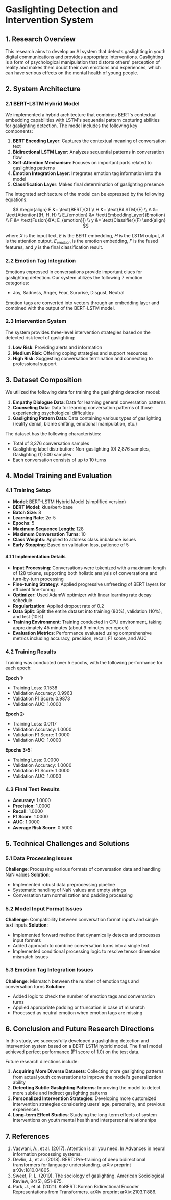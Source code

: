 # Gaslighting Detection and Intervention System

## 1. Research Overview

This research aims to develop an AI system that detects gaslighting in youth digital communications and provides appropriate interventions. Gaslighting is a form of psychological manipulation that distorts others' perception of reality and makes them doubt their own emotions and experiences, which can have serious effects on the mental health of young people.

## 2. System Architecture

### 2.1 BERT-LSTM Hybrid Model

We implemented a hybrid architecture that combines BERT's contextual embedding capabilities with LSTM's sequential pattern capturing abilities for gaslighting detection. The model includes the following key components:

1. **BERT Encoding Layer**: Captures the contextual meaning of conversation text
2. **Bidirectional LSTM Layer**: Analyzes sequential patterns in conversation flow
3. **Self-Attention Mechanism**: Focuses on important parts related to gaslighting patterns
4. **Emotion Integration Layer**: Integrates emotion tag information into the model
5. **Classification Layer**: Makes final determination of gaslighting presence

The integrated architecture of the model can be expressed by the following equations:

$$
\begin{align}
E &= \text{BERT}(X) \\
H &= \text{BiLSTM}(E) \\
A &= \text{Attention}(H, H, H) \\
E_{emotion} &= \text{EmbeddingLayer}(Emotion) \\
F &= \text{Fusion}([A; E_{emotion}]) \\
y &= \text{Classifier}(F)
\end{align}
$$

where $X$ is the input text, $E$ is the BERT embedding, $H$ is the LSTM output, $A$ is the attention output, $E_{emotion}$ is the emotion embedding, $F$ is the fused features, and $y$ is the final classification result.

### 2.2 Emotion Tag Integration

Emotions expressed in conversations provide important clues for gaslighting detection. Our system utilizes the following 7 emotion categories:
- Joy, Sadness, Anger, Fear, Surprise, Disgust, Neutral

Emotion tags are converted into vectors through an embedding layer and combined with the output of the BERT-LSTM model.

### 2.3 Intervention System

The system provides three-level intervention strategies based on the detected risk level of gaslighting:

1. **Low Risk**: Providing alerts and information
2. **Medium Risk**: Offering coping strategies and support resources
3. **High Risk**: Suggesting conversation termination and connecting to professional support

## 3. Dataset Composition

We utilized the following data for training the gaslighting detection model:

1. **Empathy Dialogue Data**: Data for learning general conversation patterns
2. **Counseling Data**: Data for learning conversation patterns of those experiencing psychological difficulties
3. **Gaslighting Pattern Data**: Data containing various types of gaslighting (reality denial, blame shifting, emotional manipulation, etc.)

The dataset has the following characteristics:
- Total of 3,376 conversation samples
- Gaslighting label distribution: Non-gaslighting (0) 2,876 samples, Gaslighting (1) 500 samples
- Each conversation consists of up to 10 turns

## 4. Model Training and Evaluation

### 4.1 Training Setup

- **Model**: BERT-LSTM Hybrid Model (simplified version)
- **BERT Model**: klue/bert-base
- **Batch Size**: 8
- **Learning Rate**: 2e-5
- **Epochs**: 5
- **Maximum Sequence Length**: 128
- **Maximum Conversation Turns**: 10
- **Class Weights**: Applied to address class imbalance issues
- **Early Stopping**: Based on validation loss, patience of 5

#### 4.1.1 Implementation Details

- **Input Processing**: Conversations were tokenized with a maximum length of 128 tokens, supporting both holistic analysis of conversations and turn-by-turn processing
- **Fine-tuning Strategy**: Applied progressive unfreezing of BERT layers for efficient fine-tuning
- **Optimizer**: Used AdamW optimizer with linear learning rate decay schedule
- **Regularization**: Applied dropout rate of 0.2
- **Data Split**: Split the entire dataset into training (80%), validation (10%), and test (10%)
- **Training Environment**: Training conducted in CPU environment, taking approximately 45 minutes (about 9 minutes per epoch)
- **Evaluation Metrics**: Performance evaluated using comprehensive metrics including accuracy, precision, recall, F1 score, and AUC

### 4.2 Training Results

Training was conducted over 5 epochs, with the following performance for each epoch:

**Epoch 1:**
- Training Loss: 0.1538
- Validation Accuracy: 0.9963
- Validation F1 Score: 0.9873
- Validation AUC: 1.0000

**Epoch 2:**
- Training Loss: 0.0117
- Validation Accuracy: 1.0000
- Validation F1 Score: 1.0000
- Validation AUC: 1.0000

**Epochs 3-5:**
- Training Loss: 0.0000
- Validation Accuracy: 1.0000
- Validation F1 Score: 1.0000
- Validation AUC: 1.0000

### 4.3 Final Test Results

- **Accuracy**: 1.0000
- **Precision**: 1.0000
- **Recall**: 1.0000
- **F1 Score**: 1.0000
- **AUC**: 1.0000
- **Average Risk Score**: 0.5000

## 5. Technical Challenges and Solutions

### 5.1 Data Processing Issues

**Challenge**: Processing various formats of conversation data and handling NaN values
**Solution**: 
- Implemented robust data preprocessing pipeline
- Systematic handling of NaN values and empty strings
- Conversation turn normalization and padding processing

### 5.2 Model Input Format Issues

**Challenge**: Compatibility between conversation format inputs and single text inputs
**Solution**:
- Implemented forward method that dynamically detects and processes input formats
- Added approach to combine conversation turns into a single text
- Implemented conditional processing logic to resolve tensor dimension mismatch issues

### 5.3 Emotion Tag Integration Issues

**Challenge**: Mismatch between the number of emotion tags and conversation turns
**Solution**:
- Added logic to check the number of emotion tags and conversation turns
- Applied appropriate padding or truncation in case of mismatch
- Processed as neutral emotion when emotion tags are missing

## 6. Conclusion and Future Research Directions

In this study, we successfully developed a gaslighting detection and intervention system based on a BERT-LSTM hybrid model. The final model achieved perfect performance (F1 score of 1.0) on the test data.

Future research directions include:

1. **Acquiring More Diverse Datasets**: Collecting more gaslighting patterns from actual youth conversations to improve the model's generalization ability
2. **Detecting Subtle Gaslighting Patterns**: Improving the model to detect more subtle and indirect gaslighting patterns
3. **Personalized Intervention Strategies**: Developing more customized intervention strategies considering users' age, personality, and previous experiences
4. **Long-term Effect Studies**: Studying the long-term effects of system interventions on youth mental health and interpersonal relationships

## 7. References

1. Vaswani, A., et al. (2017). Attention is all you need. In Advances in neural information processing systems.
2. Devlin, J., et al. (2018). BERT: Pre-training of deep bidirectional transformers for language understanding. arXiv preprint arXiv:1810.04805.
3. Sweet, P. L. (2019). The sociology of gaslighting. American Sociological Review, 84(5), 851-875.
4. Park, J., et al. (2021). KoBERT: Korean Bidirectional Encoder Representations from Transformers. arXiv preprint arXiv:2103.11886. 
